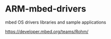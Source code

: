 # ARM-mbed-drivers
mbed OS drivers libraries and sample applications

https://developer.mbed.org/teams/Rohm/

